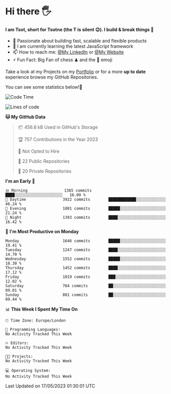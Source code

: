 # Hi there :raised_hand_with_fingers_splayed:
#### I am Tsot, short for Tsotne (the T is silent :wink:). I build & break things :space_invader:
- :telescope: Passionate about building fast, scalable and flexible products
- :seedling: I am currently learning the latest JavaScript framework 
- :mailbox: How to reach me: [@My LinkedIn](https://www.linkedin.com/in/tsotne-gvadzabia/) or [@My Website](https://tsotne.co.uk/contact)
- :zap: Fun Fact: Big Fan of chess ♟ and the 👾 emoji

Take a look at my Projects on my [Portfolio](https://tsotne.co.uk/) or for a more **up to date** experience browse my GitHub Repositories.

You can see some statistics below!:space_invader:
<!--START_SECTION:waka-->
![Code Time](http://img.shields.io/badge/Code%20Time-761%20hrs%202%20mins-blue)

![Lines of code](https://img.shields.io/badge/From%20Hello%20World%20I%27ve%20Written-5.0%20million%20lines%20of%20code-blue)

**🐱 My GitHub Data** 

> 📦 456.8 kB Used in GitHub's Storage 
 > 
> 🏆 757 Contributions in the Year 2023
 > 
> 🚫 Not Opted to Hire
 > 
> 📜 22 Public Repositories 
 > 
> 🔑 20 Private Repositories 
 > 
**I'm an Early 🐤** 

```text
🌞 Morning                1365 commits        ████░░░░░░░░░░░░░░░░░░░░░   16.09 % 
🌆 Daytime                3922 commits        ████████████░░░░░░░░░░░░░   46.24 % 
🌃 Evening                1801 commits        █████░░░░░░░░░░░░░░░░░░░░   21.24 % 
🌙 Night                  1393 commits        ████░░░░░░░░░░░░░░░░░░░░░   16.42 % 
```
📅 **I'm Most Productive on Monday** 

```text
Monday                   1646 commits        █████░░░░░░░░░░░░░░░░░░░░   19.41 % 
Tuesday                  1247 commits        ████░░░░░░░░░░░░░░░░░░░░░   14.70 % 
Wednesday                1552 commits        █████░░░░░░░░░░░░░░░░░░░░   18.30 % 
Thursday                 1452 commits        ████░░░░░░░░░░░░░░░░░░░░░   17.12 % 
Friday                   1019 commits        ███░░░░░░░░░░░░░░░░░░░░░░   12.02 % 
Saturday                 764 commits         ██░░░░░░░░░░░░░░░░░░░░░░░   09.01 % 
Sunday                   801 commits         ██░░░░░░░░░░░░░░░░░░░░░░░   09.44 % 
```


📊 **This Week I Spent My Time On** 

```text
🕑︎ Time Zone: Europe/London

💬 Programming Languages: 
No Activity Tracked This Week

🔥 Editors: 
No Activity Tracked This Week

🐱‍💻 Projects: 
No Activity Tracked This Week

💻 Operating System: 
No Activity Tracked This Week
```


 Last Updated on 17/05/2023 01:30:01 UTC
<!--END_SECTION:waka-->
